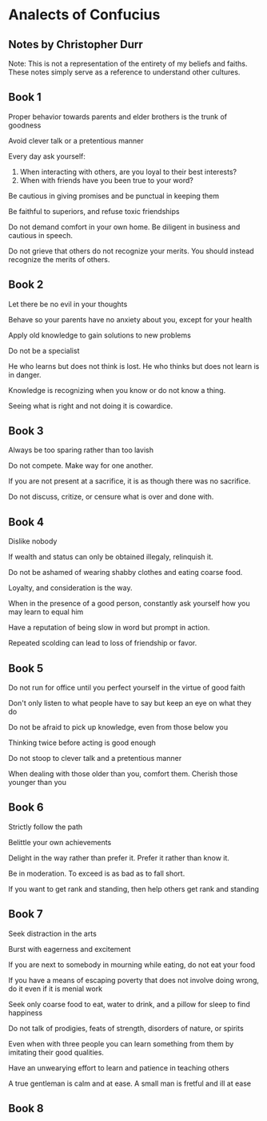 # Analects of Confucius
## Notes by Christopher Durr

Note: This is not a representation of the entirety of my beliefs and faiths. These notes simply serve as a reference to understand other cultures. 

## Book 1

Proper behavior towards parents and elder brothers is the trunk of goodness

Avoid clever talk or a pretentious manner

Every day ask yourself:

1. When interacting with others, are you loyal to their best interests?
2. When with friends have you been true to your word?

Be cautious in giving promises and be punctual in keeping them

Be faithful to superiors, and refuse toxic friendships

Do not demand comfort in your own home. Be diligent in business and cautious in speech. 

Do not grieve that others do not recognize your merits. You should instead recognize the merits of others. 

## Book 2 

Let there be no evil in your thoughts

Behave so your parents have no anxiety about you, except for your health

Apply old knowledge to gain solutions to new problems

Do not be a specialist

He who learns but does not think is lost. He who thinks but does not learn is in danger. 

Knowledge is recognizing when you know or do not know a thing. 

Seeing what is right and not doing it is cowardice.

## Book 3

Always be too sparing rather than too lavish

Do not compete. Make way for one another. 

If you are not present at a sacrifice, it is as though there was no sacrifice. 

Do not discuss, critize, or censure what is over and done with. 

## Book 4

Dislike nobody 

If wealth and status can only be obtained illegaly, relinquish it. 

Do not be ashamed of wearing shabby clothes and eating coarse food. 

Loyalty, and consideration is the way. 

When in the presence of a good person, constantly ask yourself how you may learn to equal him

Have a reputation of being slow in word but prompt in action. 

Repeated scolding can lead to loss of friendship or favor. 

## Book 5

Do not run for office until you perfect yourself in the virtue of good faith

Don't only listen to what people have to say but keep an eye on what they do

Do not be afraid to pick up knowledge, even from those below you

Thinking twice before acting is good enough

Do not stoop to clever talk and a pretentious manner

When dealing with those older than you, comfort them. Cherish those younger than you

## Book 6

Strictly follow the path

Belittle your own achievements

Delight in the way rather than prefer it. Prefer it rather than know it. 

Be in moderation. To exceed is as bad as to fall short. 

If you want to get rank and standing, then help others get rank and standing

## Book 7

Seek distraction in the arts

Burst with eagerness and excitement

If you are next to somebody in mourning while eating, do not eat your food

If you have a means of escaping poverty that does not involve doing wrong, do it even if it is menial work

Seek only coarse food to eat, water to drink, and a pillow for sleep to find happiness

Do not talk of prodigies, feats of strength, disorders of nature, or spirits

Even when with three people you can learn something from them by imitating their good qualities. 

Have an unwearying effort to learn and patience in teaching others

A true gentleman is calm and at ease. A small man is fretful and ill at ease

## Book 8



